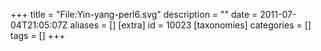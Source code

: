 +++
title = "File:Yin-yang-perl6.svg"
description = ""
date = 2011-07-04T21:05:07Z
aliases = []
[extra]
id = 10023
[taxonomies]
categories = []
tags = []
+++


